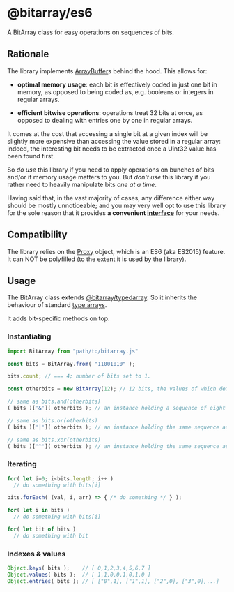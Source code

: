 # @bitarray/es6

A BitArray class for easy operations on sequences of bits.

## Rationale

The library implements [ArrayBuffer](https://developer.mozilla.org/en-US/docs/Web/JavaScript/Reference/Global_Objects/ArrayBuffer)s
behind the hood. This allows for:

- **optimal memory usage**: each bit is effectively coded in just one bit in memory, 
as opposed to being coded as, e.g. booleans or integers in regular arrays.

- **efficient bitwise operations**: operations treat 32 bits at once,
as opposed to dealing with entries one by one in regular arrays.

It comes at the cost that accessing a single bit at a given index will be 
slightly more expensive than accessing the value stored in a regular array: 
indeed, the interesting bit needs to be extracted once a Uint32 value has 
been found first.

So _do use_ this library if you need to apply operations on bunches of bits 
and/or if memory usage matters to you. But _don't use_ this library if you 
rather need to heavily manipulate bits _one at a time_. 

Having said that, in the vast majority of cases, any difference either way 
should be mostly unnoticeable; and you may very well opt to use this library 
for the sole reason that it provides **a convenient [interface](#usage)** for your needs.

## Compatibility

The library relies on the [Proxy](https://caniuse.com/?search=Proxy) object,
which is an ES6 (aka ES2015) feature. It can NOT be polyfilled (to the extent it is used by the library).

## Usage

The BitArray class extends [@bitarray/typedarray](https://github.com/swiing/Bit-TypedArray).
So it inherits the behaviour of standard [type arrays](https://developer.mozilla.org/en-US/docs/Web/JavaScript/Reference/Global_Objects/TypedArray).

It adds bit-specific methods on top. 

### Instantiating

```javascript
import BitArray from "path/to/bitarray.js"

const bits = BitArray.from( "11001010" );

bits.count; // === 4; number of bits set to 1.

const otherbits = new BitArray(12); // 12 bits, the values of which default to zero.

// same as bits.and(otherbits)
( bits )['&']( otherbits ); // an instance holding a sequence of eight zeros

// same as bits.or(otherbits)
( bits )['|']( otherbits ); // an instance holding the same sequence as bits

// same as bits.xor(otherbits)
( bits )['^']( otherbits ); // an instance holding the same sequence as bits

```

### Iterating
```javascript
for( let i=0; i<bits.length; i++ ) 
  // do something with bits[i]

bits.forEach( (val, i, arr) => { /* do something */ } );

for( let i in bits ) 
  // do something with bits[i]

for( let bit of bits ) 
  // do something with bit
```

### Indexes & values

```javascript
Object.keys( bits );    // [ 0,1,2,3,4,5,6,7 ]
Object.values( bits );  // [ 1,1,0,0,1,0,1,0 ]
Object.entries( bits ); // [ ["0",1], ["1",1], ["2",0], ["3",0],...]
```
